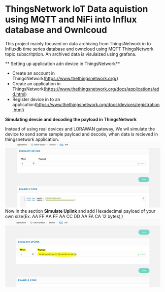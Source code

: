 # ThingsNetwork IoT Data aquistion using MQTT and NiFi into Influx database and Ownlcoud

This project mainly focused on data archiving from ThingsNetwork in to Influxdb time series database and owncloud using MQTT ThingsNetwork topic subscritption.
An archived data is visulaized using grafana.

** Setting up application adn device in ThingsNetwork**
- Create an account in ThingsNetwork(https://www.thethingsnetwork.org/)
- Create an application in ThingsNetwork(https://www.thethingsnetwork.org/docs/applications/add.html)
- Register device in to an application(https://www.thethingsnetwork.org/docs/devices/registration.html)

**Simulating devcie and decoding the payload in ThingsNetwork**

Instead of using real devices and LORAWAN gateway, We wil simulate the device to send some sample payload and decode, when data is recieved in thingsnetwork application.\
![uplink](/SamplePyaload-Uplink.JPG)\
Now in the section **Simulate Uplink** and add Hexadecimal payload of your own size(Ex. AA FF AA FF AA CC DD AA FA CA 12 bytes),\ 
![payload](/Payload_added.JPG)
